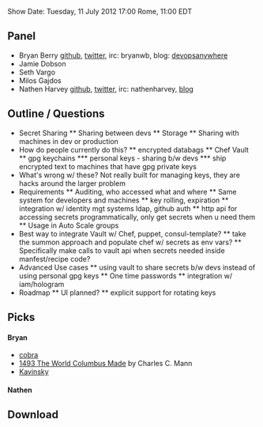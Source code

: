 Show Date:  Tuesday, 11 July 2012 17:00 Rome, 11:00 EDT

Panel<a name="panel"></a>
-----

* Bryan Berry [github](http://github.com/bryanwb), [twitter](http://twitter.com/bryanwb), irc: bryanwb, blog: [devopsanywhere](http://devopsanywhere.blogspot.com)
* Jamie Dobson
* Seth Vargo
* Milos Gajdos
* Nathen Harvey [github](http://github.com/nathenharvey), [twitter](http://twitter.com/nathenharvey), irc: nathenharvey, [blog](http://nathenharvey.com)

Outline / Questions
-------------------

* Secret Sharing
** Sharing between devs
** Storage
** Sharing with machines in dev or production
* How do people currently do this?
** encrypted databags
** Chef Vault
** gpg keychains 
*** personal keys - sharing b/w devs
*** ship encrypted text to machines that have gpg private keys
* What's wrong w/ these? Not really built for managing keys, they are hacks around the larger problem
* Requirements
** Auditing, who accessed what and where
** Same system for developers and machines
** key rolling, expiration
** integration w/ identity mgt systems ldap, github auth
** http api for accessing secrets programmatically, only get secrets when u need them
** Usage in Auto Scale groups
* Best way to integrate Vault w/ Chef, puppet, consul-template?
** take the summon approach and populate chef w/ secrets as env vars?
** Specifically make calls to vault api when secrets needed inside manfest/recipe code?
* Advanced Use cases
** using vault to share secrets b/w devs instead of using personal gpg keys
** One time passwords
** integration w/ iam/hologram
* Roadmap
** UI planned?
** explicit support for rotating keys



Picks<a name="picks"></a>
-----

#### Bryan  

* [cobra](https://github.com/spf13/cobra)
* [1493 The World Columbus Made](http://www.amazon.com/1493-Uncovering-World-Columbus-Created/dp/0307278247) by Charles C. Mann
* [Kavinsky](https://www.youtube.com/watch?v=MV_3Dpw-BRY)

#### Nathen  

Download
--------
